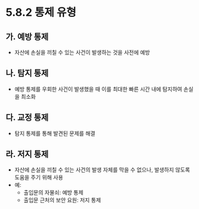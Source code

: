 # 5.8.2 통제 유형

## 가. 예방 통제
- 자산에 손실을 끼칠 수 있는 사건이 발생하는 것을 사전에 예방

## 나. 탐지 통제
- 예방 통제를 우회한 사건이 발생했을 때 이를 최대한 빠른 시간 내에 탐지하여 손실을 최소화

## 다. 교정 통제
- 탐지 통제를 통해 발견된 문제를 해결

## 라. 저지 통제
- 자산에 손실을 끼칠 수 있는 사건의 발생 자체를 막을 수 없으나, 발생하지 않도록 도움을 주기 위해 사용
- 예:
  - 출입문의 자물쇠: 예방 통제
  - 출입문 근처의 보안 요원: 저지 통제
